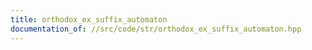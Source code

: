 ```yaml
---
title: orthodox_ex_suffix_automaton
documentation_of: //src/code/str/orthodox_ex_suffix_automaton.hpp
---
```

